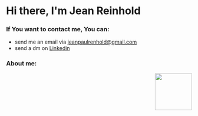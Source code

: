 # Hi there, I'm Jean Reinhold
### If You want to contact me, You can: 
* send me an  email via jeanpaulrenhold@gmail.com
* send a dm on [Linkedin](https://www.linkedin.com/in/jean-paul-reinhold-70b4031b3/)

### About me: 
  <img align="right" width="100" height="100" src="https://raw.githubusercontent.com/Jean-Reinhold/Jean-Reinhold/main/pic.png/156/211">


